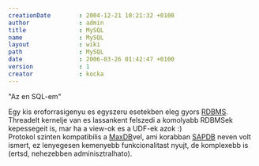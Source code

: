 ```yaml
---
creationDate        : 2004-12-21 10:21:32 +0100 
author              : admin 
title               : MySQL 
name                : MySQL 
layout              : wiki 
path                : MySQL 
date                : 2006-03-26 01:42:47 +0100 
version             : 1 
creator             : kocka 
---
```

"Az en SQL-em"

Egy kis eroforrasigenyu es egyszeru esetekben eleg gyors [RDBMS](RDBMS.html). Threadelt kernelje van es lassankent felszedi a komolyabb RDBMSek kepessegeit is, mar ha a view-ok es a UDF-ek azok :)<br/>
Protokol szinten kompatibilis a [MaxDB](MAXDB.html)vel, ami korabban [SAPDB](SAPDB.html) neven volt ismert, ez lenyegesen kemenyebb funkcionalitast nyujt, de komplexebb is (ertsd, nehezebben adminisztralhato).
